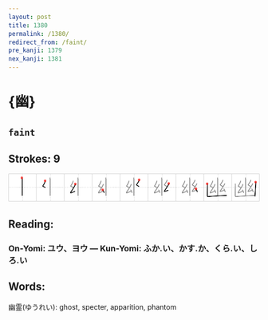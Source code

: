```yaml
---
layout: post
title: 1380
permalink: /1380/
redirect_from: /faint/
pre_kanji: 1379
nex_kanji: 1381
---
```


# {幽}

## `faint`

## Strokes: 9

<div class="stroke"><img src="../images/E5B9BD.png" /></div>

## Reading:

### On-Yomi: ユウ、ヨウ &mdash; Kun-Yomi: ふか.い、かす.か、くら.い、しろ.い

## Words:

幽霊(ゆうれい): ghost, specter, apparition, phantom

